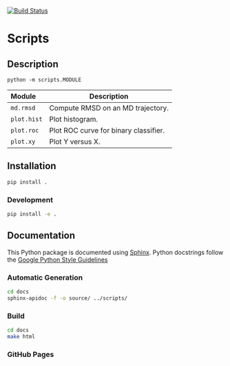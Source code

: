 [![Build Status](https://travis-ci.org/RMeli/scripts.svg?branch=master)](https://travis-ci.org/RMeli/scripts)

# Scripts

## Description

```
python -m scripts.MODULE
```

| Module            | Description                                   |
| :---              | ---                                           |
| `md.rmsd`         | Compute RMSD on an MD trajectory.             |
| `plot.hist`       | Plot histogram.                               |
| `plot.roc`        | Plot ROC curve for binary classifier.         |
| `plot.xy`         | Plot Y versus X.                              |


## Installation

```bash
pip install .
```

### Development

```bash
pip install -e .
```

## Documentation

This Python package is documented using [Sphinx](http://www.sphinx-doc.org/en/master/index.html). Python docstrings follow the [Google Python Style Guidelines](http://google.github.io/styleguide/pyguide.html#38-comments-and-docstrings)

### Automatic Generation

```bash
cd docs
sphinx-apidoc -f -o source/ ../scripts/ 
```

### Build

```bash
cd docs
make html
```

### GitHub Pages